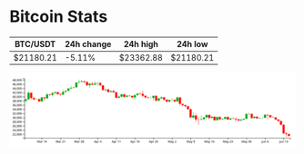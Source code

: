 # Bitcoin Stats

BTC/USDT|24h change|24h high|24h low|
|---|---|---|---|
|$21180.21|-5.11%|$23362.88|$21180.21|

<img src="./chart.svg">
